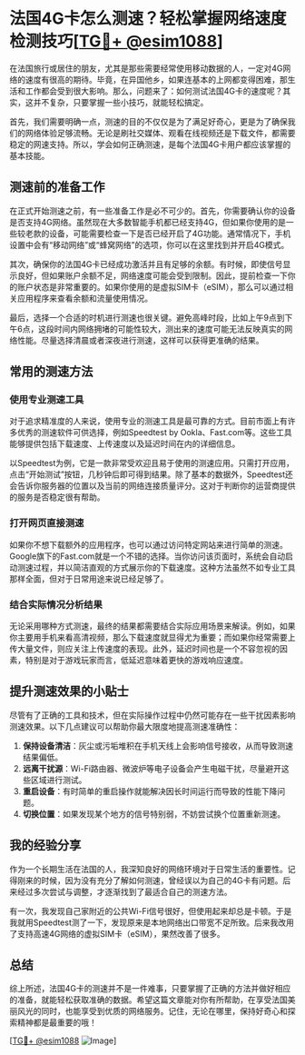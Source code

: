 # 法国4G卡怎么测速？轻松掌握网络速度检测技巧[[TG💪+ @esim1088](https://t.me/s/esim1088)]

在法国旅行或居住的朋友，尤其是那些需要经常使用移动数据的人，一定对4G网络的速度有很高的期待。毕竟，在异国他乡，如果连基本的上网都变得困难，那生活和工作都会受到很大影响。那么，问题来了：如何测试法国4G卡的速度呢？其实，这并不复杂，只要掌握一些小技巧，就能轻松搞定。

首先，我们需要明确一点，测速的目的不仅仅是为了满足好奇心，更是为了确保我们的网络体验足够流畅。无论是刷社交媒体、观看在线视频还是下载文件，都需要稳定的网速支持。所以，学会如何正确测速，是每个法国4G卡用户都应该掌握的基本技能。

## 测速前的准备工作

在正式开始测速之前，有一些准备工作是必不可少的。首先，你需要确认你的设备是否支持4G网络。虽然现在大多数智能手机都已经支持4G，但如果你使用的是一些较老款的设备，可能需要检查一下是否已经开启了4G功能。通常情况下，手机设置中会有“移动网络”或“蜂窝网络”的选项，你可以在这里找到并开启4G模式。

其次，确保你的法国4G卡已经成功激活并且有足够的余额。有时候，即使信号显示良好，但如果账户余额不足，网络速度可能会受到限制。因此，提前检查一下你的账户状态是非常重要的。如果你使用的是虚拟SIM卡（eSIM），那么可以通过相关应用程序来查看余额和流量使用情况。

最后，选择一个合适的时机进行测速也很关键。避免高峰时段，比如上午9点到下午6点，这段时间内网络拥堵的可能性较大，测出来的速度可能无法反映真实的网络性能。尽量选择清晨或者深夜进行测速，这样可以获得更准确的结果。

## 常用的测速方法

### 使用专业测速工具

对于追求精准度的人来说，使用专业的测速工具是最可靠的方式。目前市面上有许多优秀的测速软件可供选择，例如Speedtest by Ookla、Fast.com等。这些工具能够提供包括下载速度、上传速度以及延迟时间在内的详细信息。

以Speedtest为例，它是一款非常受欢迎且易于使用的测速应用。只需打开应用，点击“开始测试”按钮，几秒钟后即可得到结果。除了基本的数据外，Speedtest还会告诉你服务器的位置以及当前的网络连接质量评分。这对于判断你的运营商提供的服务是否稳定很有帮助。

### 打开网页直接测速

如果你不想下载额外的应用程序，也可以通过访问特定网站来进行简单的测速。Google旗下的Fast.com就是一个不错的选择。当你访问该页面时，系统会自动启动测速过程，并以简洁直观的方式展示你的下载速度。这种方法虽然不如专业工具那样全面，但对于日常用途来说已经足够了。

### 结合实际情况分析结果

无论采用哪种方式测速，最终的结果都需要结合实际应用场景来解读。例如，如果你主要用手机来看高清视频，那么下载速度就显得尤为重要；而如果你经常需要上传大量文件，则应关注上传速度的表现。此外，延迟时间也是一个不容忽视的因素，特别是对于游戏玩家而言，低延迟意味着更快的游戏响应速度。

## 提升测速效果的小贴士

尽管有了正确的工具和技术，但在实际操作过程中仍然可能存在一些干扰因素影响测速效果。以下几点建议可以帮助你最大限度地提高测速准确性：

1. **保持设备清洁**：灰尘或污垢堆积在手机天线上会影响信号接收，从而导致测速结果偏低。
2. **远离干扰源**：Wi-Fi路由器、微波炉等电子设备会产生电磁干扰，尽量避开这些区域进行测试。
3. **重启设备**：有时简单的重启操作就能解决因长时间运行而导致的性能下降问题。
4. **切换位置**：如果发现某个地方的信号特别弱，不妨尝试换个位置重新测速。

## 我的经验分享

作为一个长期生活在法国的人，我深知良好的网络环境对于日常生活的重要性。记得刚来的时候，因为没有充分了解如何测速，曾经误以为自己的4G卡有问题。后来经过多次尝试与调整，才逐渐找到了最适合自己的测速方法。

有一次，我发现自己家附近的公共Wi-Fi信号很好，但使用起来却总是卡顿。于是我就用Speedtest测了一下，发现原来是本地网络出口带宽不足所致。后来我改用了支持高速4G网络的虚拟SIM卡（eSIM），果然改善了很多。

## 总结

综上所述，法国4G卡的测速并不是一件难事，只要掌握了正确的方法并做好相应的准备，就能轻松获取准确的数据。希望这篇文章能对你有所帮助，在享受法国美丽风光的同时，也能享受到优质的网络服务。记住，无论在哪里，保持好奇心和探索精神都是最重要的哦！

[[TG💪+ @esim1088](https://t.me/s/esim1088) ![Image](https://i.postimg.cc/4NQfJmqS/Snipaste-2025-05-13-00-14-12.png)]
